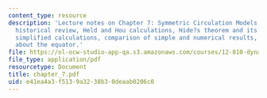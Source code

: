 ```yaml
---
content_type: resource
description: 'Lecture notes on Chapter 7: Symmetric Circulation Models. Topics include
  historical review, Held and Hou calculations, Hide?s theorem and its application,
  simplified calculations, comparison of simple and numerical results, and asymmetry
  about the equator.'
file: https://ol-ocw-studio-app-qa.s3.amazonaws.com/courses/12-810-dynamics-of-the-atmosphere-spring-2008/e41ea4a3f5139a3238b30deaab0206c0_chapter_7.pdf
file_type: application/pdf
resourcetype: Document
title: chapter_7.pdf
uid: e41ea4a3-f513-9a32-38b3-0deaab0206c0
---
```

